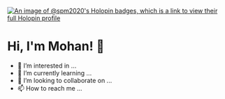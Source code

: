 [![An image of @spm2020's Holopin badges, which is a link to view their full Holopin profile](https://holopin.me/spm2020)](https://holopin.io/@spm2020)

# Hi, I'm Mohan! 👋
- 👀 I’m interested in ...
- 🌱 I’m currently learning ...
- 💞️ I’m looking to collaborate on ...
- 📫 How to reach me ...

<!---
spm-2020/spm-2020 is a ✨ special ✨ repository because its `README.md` (this file) appears on your GitHub profile.
You can click the Preview link to take a look at your changes.
--->
